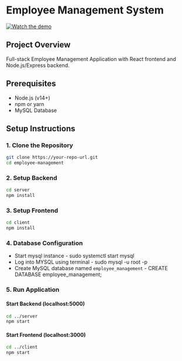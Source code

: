 # Employee Management System

[![Watch the demo](https://github.com/rdeswal/employee-management-system/demo/demo.png)](https://github.com/rdeswal/employee-management-system/demo/Screen-Recording.mp4)

## Project Overview

Full-stack Employee Management Application with React frontend and Node.js/Express backend.

## Prerequisites

- Node.js (v14+)
- npm or yarn
- MySQL Database

## Setup Instructions

### 1. Clone the Repository

```bash
git clone https://your-repo-url.git
cd employee-management
```

### 2. Setup Backend

```bash
cd server
npm install
```

### 3. Setup Frontend

```bash
cd client
npm install
```

### 4. Database Configuration

- Start mysql instance - sudo systemctl start mysql
- Log into MYSQL using terminal - sudo mysql -u root -p
- Create MySQL database named `employee_management` - CREATE DATABASE employee_management;

### 5. Run Application

#### Start Backend (localhost:5000)

```bash
cd ../server
npm start
```

#### Start Frontend (localhost:3000)

```bash
cd ../client
npm start
```
